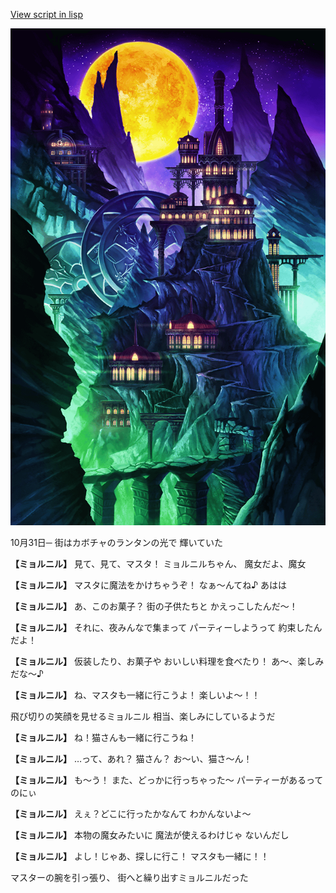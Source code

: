 [View script in lisp](../scripts/20015301.txt)

![halloween.png](../images/backgrounds/halloween.png)

10月31日─
街はカボチャのランタンの光で
輝いていた

**【ミョルニル】**
見て、見て、マスタ！
ミョルニルちゃん、
魔女だよ、魔女

**【ミョルニル】**
マスタに魔法をかけちゃうぞ！
なぁ〜んてね♪
あはは

**【ミョルニル】**
あ、このお菓子？
街の子供たちと
かえっこしたんだ〜！

**【ミョルニル】**
それに、夜みんなで集まって
パーティーしようって
約束したんだよ！

**【ミョルニル】**
仮装したり、お菓子や
おいしい料理を食べたり！
あ〜、楽しみだな〜♪

**【ミョルニル】**
ね、マスタも一緒に行こうよ！
楽しいよ〜！！

飛び切りの笑顔を見せるミョルニル
相当、楽しみにしているようだ

**【ミョルニル】**
ね！猫さんも一緒に行こうね！

**【ミョルニル】**
…って、あれ？
猫さん？
お〜い、猫さ〜ん！

**【ミョルニル】**
も〜う！
また、どっかに行っちゃった〜
パーティーがあるってのにぃ

**【ミョルニル】**
えぇ？どこに行ったかなんて
わかんないよ〜

**【ミョルニル】**
本物の魔女みたいに
魔法が使えるわけじゃ
ないんだし

**【ミョルニル】**
よし！じゃあ、探しに行こ！
マスタも一緒に！！

マスターの腕を引っ張り、
街へと繰り出すミョルニルだった